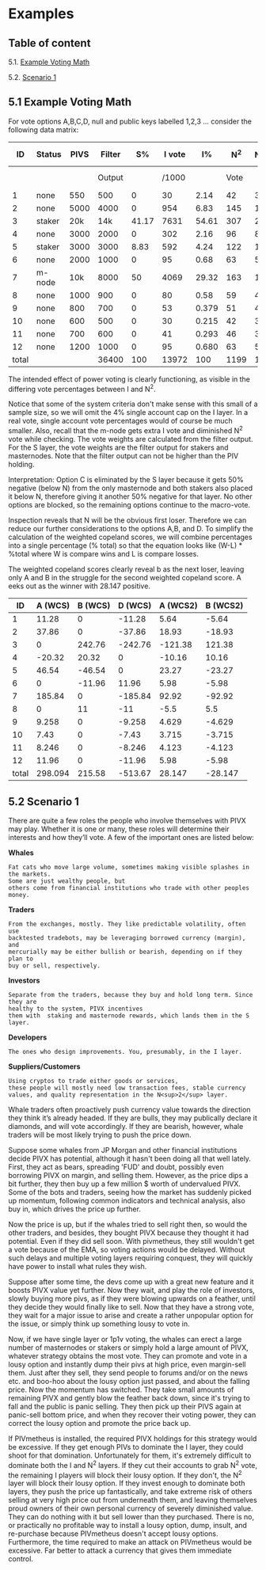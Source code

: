 # Examples

## Table of content

5.1. [Example Voting Math](#51-example-voting-math)

5.2. [Scenario 1](#52-scenario-1)

## 5.1 Example Voting Math

For vote options A,B,C,D, null and public keys labelled 1,2,3 ...  consider the following data matrix:

| ID  | Status | PIVS | Filter |S%     | I vote | I%   | N<sup>2</sup>  |N<sup>2</sup>%| Rank Vector|% total|
|-----|--------|------|--------|-------|--------|------|------          |------        |------------|-------|
|     |        |      | Output |       |/1000   |      | Vote           |              | Top First  |       |
| 1   | none   | 550  | 500    | 0     | 30     | 2.14 | 42             | 3.5          | ABDNC      | 5.64  |
| 2   | none   | 5000 | 4000   | 0     | 954    | 6.83 | 145            | 12.1         | ACBND      | 18.93 |
| 3   | staker | 20k  | 14k    | 41.17 | 7631   | 54.61| 307            | 25.6         | BADNC      | 121.38|
| 4   | none   | 3000 | 2000   | 0     | 302    | 2.16 | 96             | 8            | BCNDA      | 10.16 |
| 5   | staker | 3000 | 3000   | 8.83  | 592    | 4.24 | 122            | 10.2         | ADBNC      | 23.27 |
| 6   | none   | 2000 | 1000   | 0     | 95     | 0.68 | 63             | 5.3          | DNACB      | 5.98  |
| 7   | m-node | 10k  | 8000   | 50    | 4069   | 29.32| 163            | 13.6         | ABDNC      | 92.92 |
| 8   | none   | 1000 | 900    | 0     | 80     | 0.58 | 59             | 4.92         | BADCN      | 5.5   |
| 9   | none   | 800  | 700    | 0     | 53     | 0.379| 51             | 4.25         | CABDN      | 4.629 |
| 10  | none   | 600  | 500    | 0     | 30     | 0.215| 42             | 3.5          | ABCND      | 3.715 |
| 11  | none   | 700  | 600    | 0     | 41     | 0.293| 46             | 3.83         | ACBDN      | 4.123 |
| 12  | none   | 1200 | 1000   | 0     | 95     | 0.680| 63             | 5.3          | ABDNC      | 5.98  |
|total|        |      | 36400  | 100   | 13972  | 100  | 1199           | 100          |            |       |


The intended effect of power voting is clearly functioning, as visible in the differing vote percentages between I and N<sup>2</sup>.

Notice that some of the system criteria don't make sense with this small of a sample size, so we will omit the 4% single account cap on the I layer. In a real vote, single account vote percentages would of course be much smaller. Also, recall that the m-node gets extra I vote and diminished N<sup>2</sup> vote while checking. The vote weights are calculated from the filter output. For the S layer, the vote weights are the filter output for stakers and masternodes. Note that the filter output can not be higher than the PIV holding.

Interpretation:
Option C is eliminated by the S layer because it gets 50% negative (below N) from the only masternode and both stakers also placed it below N, therefore giving it another 50% negative for that layer. No other options are blocked, so the remaining options continue to the macro-vote.

Inspection reveals that N will be the obvious first loser. Therefore we can reduce our further considerations to the options A,B, and D. To simplify the calculation of the weighted copeland scores, we will combine percentages into a single percentage (% total) so that the equation looks like (W-L) * %total  where W is compare wins and L is compare losses.

The weighted copeland scores clearly reveal b as the next loser, leaving only A and B in the struggle for the second weighted copeland score. A eeks out as the winner with 28.147 positive.

|ID     | A (WCS)| B (WCS)| D (WCS)| A (WCS2) | B (WCS2) |
|---    |-----   |-----   |-----   |----------|----------|
| 1     | 11.28  | 0      | -11.28 | 5.64     | -5.64    |
| 2     | 37.86  | 0      | -37.86 | 18.93    | -18.93   |
| 3     | 0      | 242.76 | -242.76| -121.38  | 121.38   |
| 4     | -20.32 | 20.32  | 0      | -10.16   | 10.16    |
| 5     | 46.54  | -46.54 | 0      | 23.27    | -23.27   |
| 6     | 0      | -11.96 | 11.96  | 5.98     | -5.98    |
| 7     | 185.84 | 0      | -185.84| 92.92    | -92.92   |
| 8     | 0      | 11     | -11    | -5.5     | 5.5      |
| 9     | 9.258  | 0      | -9.258 | 4.629    | -4.629   |
| 10    | 7.43   | 0      | -7.43  | 3.715    | -3.715   |
| 11    | 8.246  | 0      | -8.246 | 4.123    | -4.123   |
| 12    | 11.96  | 0      | -11.96 | 5.98     | -5.98    |
| total | 298.094| 215.58 | -513.67| 28.147   | -28.147  |



## 5.2 Scenario 1

There are quite a few roles the people who involve themselves with PIVX
may play. Whether it is one or many, these roles will determine their
interests and how they’ll vote. A few of the important ones are listed
below:

**Whales**

	Fat cats who move large volume, sometimes making visible splashes in the markets.
	Some are just wealthy people, but
	others come from financial institutions who trade with other peoples money.

**Traders**

	From the exchanges, mostly. They like predictable volatility, often use
	backtested tradebots, may be leveraging borrowed currency (margin), and
	mercurially may be either bullish or bearish, depending on if they plan to
	buy or sell, respectively.

**Investors**

	Separate from the traders, because they buy and hold long term. Since they are
	healthy to the system, PIVX incentives
	them with  staking and masternode rewards, which lands them in the S layer.

**Developers**

	The ones who design improvements. You, presumably, in the I layer.

**Suppliers/Customers**

	Using cryptos to trade either goods or services,
	these people will mostly need low transaction fees, stable currency
	values, and quality representation in the N<sup>2</sup> layer.



Whale traders often proactively push currency value towards the
direction they think it’s already headed. If they are bulls, they may
publically declare it diamonds, and will vote accordingly. If they are bearish, however, whale
traders will be most likely trying to push the price down.

Suppose some whales from JP Morgan and other financial institutions decide PIVX has potential, although it hasn't been doing all that well lately. First, they act as bears, spreading 'FUD' and doubt, possibly even borrowing PIVX on margin, and selling them. However, as the price dips a bit further, they then buy up a few million $ worth of undervalued PIVX. Some of the bots and traders, seeing how the market has suddenly picked up momentum, following common indicators and technical analysis, also buy in, which drives the price up further.

Now the price is up, but if the whales tried to sell right then, so would the other traders, and besides, they bought PIVX  because they thought it had potential. Even if they did sell soon. With pivmetheus, they still wouldn't get a vote because of the EMA, so voting actions would be delayed. Without such delays and multiple voting layers requiring conquest, they will quickly have power to install what rules they wish. 

Suppose after some time, the devs come up with a great new feature and it boosts PIVX value yet further. Now they wait, and play the role of investors, slowly buying more pivs, as if they were blowing upwards on a feather, until they decide they would finally like to sell. Now that they have a strong vote, they wait for a major issue to arise and create a rather unpopular option for the issue, or simply think up something lousy to vote in.  

Now, if we have single layer or 1p1v voting, the whales can erect a large number of masternodes or stakers or simply hold a large amount of PIVX, whatever strategy obtains the most vote. They can promote and vote in a lousy option and instantly dump their pivs at high price, even margin-sell them.  Just after they sell, they send people to forums and/or on the news etc. and boo-hoo about the lousy option just passed, and about the falling price. Now the momentum has switched. They take small amounts of remaining PIVX and gently blow the feather back down, since it's trying to fall and the public is panic selling. They then pick up their PIVS again at panic-sell bottom price, and when they recover their voting power, they can correct the lousy option and promote the price back up. 

If PIVmetheus is installed, the required PIVX holdings for this strategy would be excessive. If they get enough PIVs to dominate the I layer, they could shoot for that domination. Unfortunately for them, it's extremely difficult to dominate both the I and N<sup>2</sup> layers.  If they cut their accounts to grab N<sup>2</sup> vote, the remaining I players will block their lousy option. If they don't, the N<sup>2</sup> layer will block their lousy option. If they invest enough to dominate both layers, they push the price up fantastically, and take extreme risk of others selling at very high price out from underneath them, and leaving themselves proud owners of their own personal currency of severely diminished value. They can do nothing with it but sell lower than they purchased. There is no, or practically no profitable way to install a lousy option, dump, insult, and re-purchase because PIVmetheus doesn't accept lousy options.  Furthermore, the time required to make an attack on PIVmetheus would be excessive.  Far better to attack a currency that gives them immediate control. 


